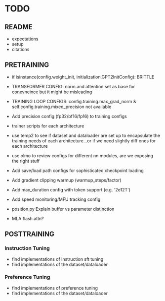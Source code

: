 # TODO

## README
- expectations
- setup
- citations

## PRETRAINING
- if isinstance(config.weight_init, initialization.GPT2InitConfig): BRITTLE
- TRANSFORMER CONFIG: norm and attention set as base for conevneince but it might be misleading
- TRAINING LOOP CONFIGS: config.training.max_grad_norm & self.config.training.mixed_precision not available
- Add precision config (fp32/bf16/fp16) to training configs

- trainer scripts for each architecture

- use temp2 to see if dataset and dataloader are set up to encapsulate the training needs of each architecture...or if we need slightly diff ones for each architecture
- use olmo to review configs for different nn modules, are we exposing the right stuff


- Add save/load path configs for sophisticated checkpoint loading
- Add gradient clipping warmup (warmup_steps/factor)
- Add max_duration config with token support (e.g. '2e12T')
- Add speed monitoring/MFU tracking config

- position.py Explain buffer vs parameter distinction
- MLA flash attn?

## POSTTRAINING
### Instruction Tuning
- find implementations of instruction sft tuning
- find implementations of the dataset/dataloader

### Preference Tuning
- find implementations of preference tuning
- find implementations of the dataset/dataloader
